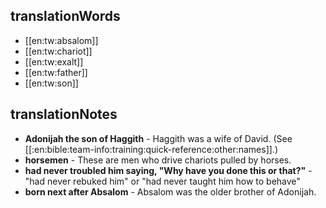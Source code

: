 ## translationWords

* [[en:tw:absalom]]
* [[en:tw:chariot]]
* [[en:tw:exalt]]
* [[en:tw:father]]
* [[en:tw:son]]

## translationNotes

* **Adonijah the son of Haggith** - Haggith was a wife of David. (See [[:en:bible:team-info:training:quick-reference:other:names]].)
* **horsemen** - These are men who drive chariots pulled by horses.
* **had never troubled him saying, "Why have you done this or that?"** - "had never rebuked him" or "had never taught him how to behave"
* **born next after Absalom** - Absalom was the older brother of Adonijah.
